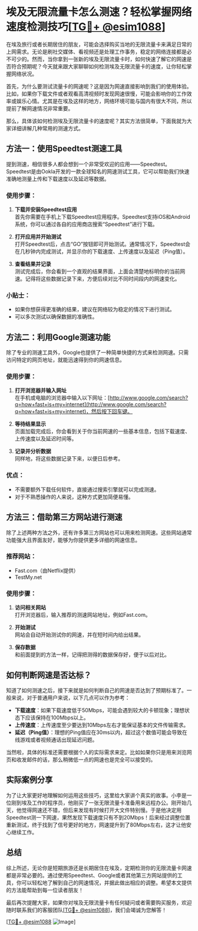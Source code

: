 # 埃及无限流量卡怎么测速？轻松掌握网络速度检测技巧[[TG💪+ @esim1088](https://t.me/s/esim1088)]

在埃及旅行或者长期居住的朋友，可能会选择购买当地的无限流量卡来满足日常的上网需求。无论是刷社交媒体、看视频还是处理工作事务，稳定的网络连接都是必不可少的。然而，当你拿到一张新的埃及无限流量卡时，如何快速了解它的网速是否符合预期呢？今天就来跟大家聊聊如何检测埃及无限流量卡的速度，让你轻松掌握网络状况。

首先，为什么要测试流量卡的网速呢？这是因为网速直接影响到我们的使用体验。比如，如果你下载文件或者观看高清视频时发现网速很慢，可能会影响你的工作效率或娱乐心情。尤其是在埃及这样的地方，网络环境可能与国内有很大不同，所以提前了解网速情况非常重要。

那么，具体该如何检测埃及无限流量卡的速度呢？其实方法很简单，下面我就为大家详细讲解几种常用的测速方式。

## 方法一：使用Speedtest测速工具

提到测速，相信很多人都会想到一个非常受欢迎的应用——Speedtest。Speedtest是由Ookla开发的一款全球知名的网速测试工具，它可以帮助我们快速准确地测量上传和下载速度以及延迟等数据。

### 使用步骤：

1. **下载并安装Speedtest应用**  
   首先你需要在手机上下载Speedtest应用程序。Speedtest支持iOS和Android系统，你可以通过各自的应用商店搜索“Speedtest”进行下载。

2. **打开应用并开始测试**  
   打开Speedtest后，点击“GO”按钮即可开始测试。通常情况下，Speedtest会在几秒钟内完成测试，并显示你的下载速度、上传速度以及延迟（Ping值）。

3. **查看结果并记录**  
   测试完成后，你会看到一个直观的结果界面，上面会清楚地标明你的当前网速。记得将这些数据记录下来，方便后续对比不同时间段内的网速变化。

### 小贴士：
- 如果你想获得更准确的结果，建议在网络较为稳定的情况下进行测试。
- 可以多次测试以确保数据的准确性。

## 方法二：利用Google测速功能

除了专业的测速工具外，Google也提供了一种简单快捷的方式来检测网速。只需访问特定的网页地址，就能迅速得到你的网速信息。

### 使用步骤：

1. **打开浏览器并输入网址**  
   在手机或电脑的浏览器中输入以下网址：[http://www.google.com/search?q=how+fast+is+my+internet](http://www.google.com/search?q=how+fast+is+my+internet)，然后按下回车键。

2. **等待结果显示**  
   页面加载完成后，你会看到关于你当前网速的一些基本信息，包括下载速度、上传速度以及延迟时间等。

3. **记录并分析数据**  
   同样地，将这些数据记录下来，以便日后参考。

### 优点：
- 不需要额外下载任何软件，直接通过搜索引擎就可以完成测速。
- 对于不熟悉操作的人来说，这种方式更加简便易懂。

## 方法三：借助第三方网站进行测速

除了上述两种方法之外，还有许多第三方网站也可以用来检测网速。这些网站通常功能强大且界面友好，能够为你提供更多详细的网速信息。

### 推荐网站：
- Fast.com（由Netflix提供）
- TestMy.net

### 使用步骤：
1. **访问相关网站**  
   打开浏览器后，输入推荐的测速网站地址，例如Fast.com。

2. **开始测试**  
   网站会自动开始测试你的网速，并在短时间内给出结果。

3. **保存数据**  
   和前面提到的方法一样，记得把测得的数据保存好，便于以后对比。

## 如何判断网速是否达标？

知道了如何测速之后，接下来就是如何判断自己的网速是否达到了预期标准了。一般来说，对于普通用户来说，以下几点可以作为参考：

- **下载速度**：如果下载速度低于50Mbps，可能会遇到较大的卡顿现象；理想状态下应该保持在100Mbps以上。
- **上传速度**：上传速度至少要达到10Mbps左右才能保证基本的文件传输需求。
- **延迟（Ping值）**：理想的Ping值应在30ms以内，超过这个数值可能会导致在线游戏或者视频通话出现延迟问题。

当然啦，具体的标准还需要根据个人的实际需求来定。比如如果你只是用来浏览网页和收发邮件的话，那么稍微低一点的网速也是完全可以接受的。

## 实际案例分享

为了让大家更好地理解如何运用这些技巧，这里给大家讲个真实的故事。小李是一位刚到埃及工作的程序员，他刚买了一张无限流量卡准备用来远程办公。刚开始几天，他觉得网速还不错，但后来发现有时候打开大文件特别慢。于是他决定用Speedtest测一下网速，果然发现下载速度只有不到20Mbps！后来经过调整位置重新测试，终于找到了信号更好的地方，网速提升到了80Mbps左右，这才让他安心继续工作。

## 总结

综上所述，无论你是短期旅游还是长期居住在埃及，定期检测你的无限流量卡网速都是非常必要的。通过使用Speedtest、Google或者其他第三方网站提供的工具，你可以轻松地了解到自己的网速情况，并据此做出相应的调整。希望本文提供的方法能帮助到每一位读者朋友！

最后再次提醒大家，如果你对埃及无限流量卡有任何疑问或者需要购买服务，欢迎随时联系我们的客服团队[[TG💪+ @esim1088](https://t.me/s/esim1088)]，我们会竭诚为您解答！

[[TG💪+ @esim1088](https://t.me/s/esim1088) ![Image](https://i.postimg.cc/4NQfJmqS/Snipaste-2025-05-13-00-14-12.png)]